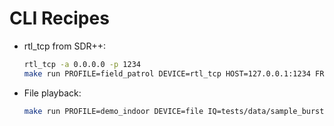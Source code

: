 # CLI Recipes

- rtl_tcp from SDR++:
  ```bash
  rtl_tcp -a 0.0.0.0 -p 1234
  make run PROFILE=field_patrol DEVICE=rtl_tcp HOST=127.0.0.1:1234 FREQ=433920000 SR=1024000
  ```

- File playback:
  ```bash
  make run PROFILE=demo_indoor DEVICE=file IQ=tests/data/sample_burst.npy
  ```
